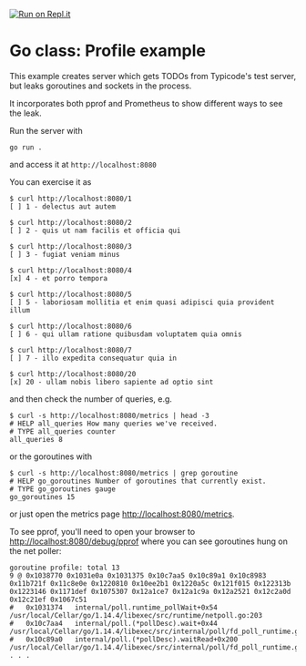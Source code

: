 [![Run on Repl.it](https://repl.it/badge/github/matt4biz/go-class-profile)](https://repl.it/github/matt4biz/go-class-profile)

# Go class: Profile example
This example creates server which gets TODOs from Typicode's test server, but leaks goroutines and sockets in the process.

It incorporates both pprof and Prometheus to show different ways to see the leak.

Run the server with

`go run .`

and access it at `http://localhost:8080`

You can exercise it as

```shell
$ curl http://localhost:8080/1
[ ] 1 - delectus aut autem

$ curl http://localhost:8080/2
[ ] 2 - quis ut nam facilis et officia qui

$ curl http://localhost:8080/3
[ ] 3 - fugiat veniam minus

$ curl http://localhost:8080/4
[x] 4 - et porro tempora

$ curl http://localhost:8080/5
[ ] 5 - laboriosam mollitia et enim quasi adipisci quia provident illum

$ curl http://localhost:8080/6
[ ] 6 - qui ullam ratione quibusdam voluptatem quia omnis

$ curl http://localhost:8080/7
[ ] 7 - illo expedita consequatur quia in

$ curl http://localhost:8080/20
[x] 20 - ullam nobis libero sapiente ad optio sint
```

and then check the number of queries, e.g.

```shell
$ curl -s http://localhost:8080/metrics | head -3
# HELP all_queries How many queries we've received.
# TYPE all_queries counter
all_queries 8
```

or the goroutines with 

```shell
$ curl -s http://localhost:8080/metrics | grep goroutine
# HELP go_goroutines Number of goroutines that currently exist.
# TYPE go_goroutines gauge
go_goroutines 15
```

or just open the metrics page [http://localhost:8080/metrics](http://localhost:8080/metrics).

To see pprof, you'll need to open your browser to [http://localhost:8080/debug/pprof](http://localhost:8080/debug/pprof) where you can see goroutines hung on the net poller:

	goroutine profile: total 13
	9 @ 0x1038770 0x1031e0a 0x1031375 0x10c7aa5 0x10c89a1 0x10c8983 0x11b721f 0x11c8e0e 0x1220810 0x10ee2b1 0x1220a5c 0x121f015 0x122313b 0x1223146 0x1171def 0x1075307 0x12a1ce7 0x12a1c9a 0x12a2521 0x12c2a0d 0x12c21ef 0x1067c51
	#	0x1031374	internal/poll.runtime_pollWait+0x54        /usr/local/Cellar/go/1.14.4/libexec/src/runtime/netpoll.go:203
	#	0x10c7aa4	internal/poll.(*pollDesc).wait+0x44        /usr/local/Cellar/go/1.14.4/libexec/src/internal/poll/fd_poll_runtime.go:87
	#	0x10c89a0	internal/poll.(*pollDesc).waitRead+0x200   /usr/local/Cellar/go/1.14.4/libexec/src/internal/poll/fd_poll_runtime.go:92
	. . .
